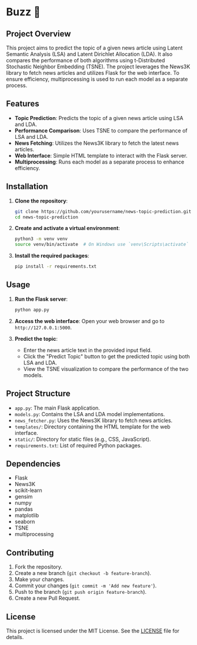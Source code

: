 # Buzz 📰

## Project Overview

This project aims to predict the topic of a given news article using Latent Semantic Analysis (LSA) and Latent Dirichlet Allocation (LDA). It also compares the performance of both algorithms using t-Distributed Stochastic Neighbor Embedding (TSNE). The project leverages the News3K library to fetch news articles and utilizes Flask for the web interface. To ensure efficiency, multiprocessing is used to run each model as a separate process.

## Features

- **Topic Prediction**: Predicts the topic of a given news article using LSA and LDA.
- **Performance Comparison**: Uses TSNE to compare the performance of LSA and LDA.
- **News Fetching**: Utilizes the News3K library to fetch the latest news articles.
- **Web Interface**: Simple HTML template to interact with the Flask server.
- **Multiprocessing**: Runs each model as a separate process to enhance efficiency.

## Installation

1. **Clone the repository**:
    ```sh
    git clone https://github.com/yourusername/news-topic-prediction.git
    cd news-topic-prediction
    ```

2. **Create and activate a virtual environment**:
    ```sh
    python3 -m venv venv
    source venv/bin/activate  # On Windows use `venv\Scripts\activate`
    ```

3. **Install the required packages**:
    ```sh
    pip install -r requirements.txt
    ```

## Usage

1. **Run the Flask server**:
    ```sh
    python app.py
    ```

2. **Access the web interface**:
    Open your web browser and go to `http://127.0.0.1:5000`.

3. **Predict the topic**:
    - Enter the news article text in the provided input field.
    - Click the "Predict Topic" button to get the predicted topic using both LSA and LDA.
    - View the TSNE visualization to compare the performance of the two models.

## Project Structure

- `app.py`: The main Flask application.
- `models.py`: Contains the LSA and LDA model implementations.
- `news_fetcher.py`: Uses the News3K library to fetch news articles.
- `templates/`: Directory containing the HTML template for the web interface.
- `static/`: Directory for static files (e.g., CSS, JavaScript).
- `requirements.txt`: List of required Python packages.

## Dependencies

- Flask
- News3K
- scikit-learn
- gensim
- numpy
- pandas
- matplotlib
- seaborn
- TSNE
- multiprocessing

## Contributing

1. Fork the repository.
2. Create a new branch (`git checkout -b feature-branch`).
3. Make your changes.
4. Commit your changes (`git commit -m 'Add new feature'`).
5. Push to the branch (`git push origin feature-branch`).
6. Create a new Pull Request.

## License

This project is licensed under the MIT License. See the [LICENSE](LICENSE) file for details.
